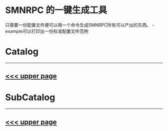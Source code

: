 # SMNRPC 的一键生成工具

只需要一份配置文件便可以用一个命令生成SMNRPC所有可以产出的东西。
-example可以打印出一份标准配置文件范例

# Catalog
---
[<<< upper page](../README.md)
---

# SubCatalog

---
[<<< upper page](../README.md)
---